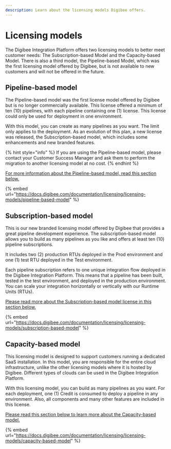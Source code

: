 ```yaml
---
description: Learn about the licensing models Digibee offers.
---
```


# Licensing models

The Digibee Integration Platform offers two licensing models to better meet customer needs: The Subscription-based Model and the Capacity-based Model. There is also a third model, the Pipeline-based Model, which was the first licensing model offered by Digibee, but is not available to new customers and will not be offered in the future.

## Pipeline-based model

The Pipeline-based model was the first license model offered by Digibee but is no longer commercially available. This license offered a minimum of ten (10) pipelines, with each pipeline containing one (1) license. This license could only be used for deployment in one environment.

With this model, you can create as many pipelines as you want. The limit only applies to the deployment. As an evolution of this plan, a new license was released, the Subscription-based model, which includes some enhancements and new branded features.&#x20;

{% hint style="info" %}
If you are using the Pipeline-based model, please contact your Customer Success Manager and ask them to perform the migration to another licensing model at no cost.
{% endhint %}

[For more information about the Pipeline-based model, read this section below.](https://docs.digibee.com/documentation/licensing/licensing-models/pipeline-based-model)

{% embed url="https://docs.digibee.com/documentation/licensing/licensing-models/pipeline-based-model" %}

## Subscription-based model

This is our new branded licensing model offered by Digibee that provides a great pipeline development experience. The subscription-based model allows you to build as many pipelines as you like and offers at least ten (10) pipeline subscriptions.&#x20;

It includes two (2) production RTUs deployed in the Prod environment and one (1) test RTU deployed in the Test environment.

Each pipeline subscription refers to one unique integration flow deployed in the Digibee Integration Platform. This means that a pipeline has been built, tested in the test environment, and deployed in the production environment. You can scale your integration horizontally or vertically with our Runtime Units (RTUs).

[Please read more about the Subscription-based model license in this section below.](https://docs.digibee.com/documentation/licensing/licensing-models/subscription-based-model)

{% embed url="https://docs.digibee.com/documentation/licensing/licensing-models/subscription-based-model" %}

## Capacity-based model

This licensing model is designed to support customers running a dedicated SaaS installation. In this model, you are responsible for the entire cloud infrastructure, unlike the other licensing models where it is hosted by Digibee. Different types of clouds can be used in the Digibee Integration Platform.

With this licensing model, you can build as many pipelines as you want. For each deployment, one (1) Credit is consumed to deploy a pipeline in any environment. Also, all components and many other features are included in this license.

[Please read this section below to learn more about the Capacity-based model.](https://docs.digibee.com/documentation/licensing/licensing-models/capacity-based-model)

{% embed url="https://docs.digibee.com/documentation/licensing/licensing-models/capacity-based-model" %}
